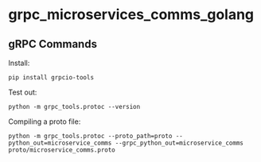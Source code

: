 # grpc_microservices_comms_golang

## gRPC Commands
Install:
```shell
pip install grpcio-tools
```
Test out:
```shell
python -m grpc_tools.protoc --version
```
Compiling a proto file:
```shell
python -m grpc_tools.protoc --proto_path=proto --python_out=microservice_comms --grpc_python_out=microservice_comms proto/microservice_comms.proto
```
